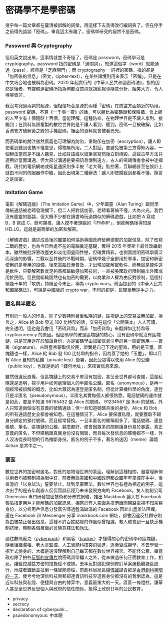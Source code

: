 # 密碼學不是學密碼

幾乎每一篇文章都在釐清被誤解的詞彙，再這樣下去我得改行編詞典了。但在停手之前得先談談「密碼」，畢竟這太有趣了，密碼學研究的居然不是密碼。

### Password 與 Cryptography

但用英文說出來，這事情就並不奇怪了，密碼是 password，密碼學可是 cryptography。password 指的密碼是「通關詞」，知道這個字（word）就能通過（pass），經典是「芝麻開門」；而 cryptography 一詞裡的密碼，指的卻是「加密後的信息」（密文，cipher-text），在某些語境則用來表示「密鑰」，只是在中文巧合地也被稱為密碼。2020 年起實行的《中華人民共和國密碼法》，指的固然是後者，有媒體連密碼所指為何都沒搞清就胡亂報導隨意分析，貽笑大方，令人啼笑皆非。

我沒考究過兩詞的起源，但相信巧合是源於兩種「密碼」在防盜方面類近的功用。password 密碼，不算《一千零一夜》的話，可以類比為密碼鎖和保險櫃，會上網的人至少有十個隨時上百個，當能理解。這種防盜，在物理世界是不讓人拿到、接觸到；在資料無限複製的數位世界則是不讓人看到、聽到，密碼一旦被破解，比如香港警方破解黃之鋒的手機密碼，裡面的資料就會被看光光。

而密碼學的關注雖然廣義也可理解為防盜，重點卻在加密（encryption），讓人即使看到聽到也搞不懂意思，得物無所用。二人對話，要避免被第三方得知內容，一個辦法當然是不讓人聽見，比如耳語或以紙筆書寫然後立刻燒毀，這些古早方法只適用於當面溝通，但大部分溝通是要把訊息傳到遠方。古人的飛鴿傳書會被中途攔截，現代的電訊網絡或衛星通訊則多半被「老大哥」監控著，互聯網甚至在設計上就由不同的伺服器作中繼，因此出現第二種辦法：讓人即使攔截到都看不懂，換言之是加密。‌

### Imitation Game‌

電影《解碼遊戲》（The Imitation Game）中，少年圖靈（Alan Turing）跟同學傳紙通話被老師發現攔下，但二人把對話加密，老師看著搞不懂，大為火光。我們沒有圖靈的腦袋，但大概不少都在讀書時玩過類似的解碼遊戲，比如把 A 寫成 B，B 寫成 C，餘可類推，讓人摸不著頭腦的「IFMMP」，倒推解碼後得知是 HELLO。這就是最簡單的加密和解密。

《解碼遊戲》講述成長後的圖靈如何協助英國政府破解德軍的加密信息，除了改寫二戰的歷史，也為今日無處不在的電腦奠定基礎，奪得 2015 年奧斯卡最佳改編劇本，雖然被批評篡改歷史和淡化圖靈同性戀，但確實精彩，也側面說明密碼學廣泛而深遠的影響。二戰以至其後的冷戰時期，密碼學幾乎全部用於軍事，加密和解密使用的是專用的設備，後來電腦日漸普及，才出現加密解密軟件，而無論是硬件還是軟件，只要解密難度足夠高都屬敏感加密技術，一直被美國政府限制輸出外國或用於民間，但民間組織固然也有加密的需要，以商業和人權為由反對限制，這個持續幾十年的「攻防」持續至今未止，稱為 crypto wars。前面提到的《中華人民共和國密碼法》，可說是中國版的 crypto war，不同的卻是，民間毫無還手之力。

### 匿名與半匿名

有別於一般人的印象，除了少數特別著重私隱的鏈，區塊鏈上的交易並無加密，換言之，Alice 給 Bob 發送 100 比特幣的話，交易在這份「公開賬本」人人可讀，完全透明，這也是我會用「密碼貨幣」而非「加密貨幣」來翻譯如比特幣等 cryptocurrency 的原因。但密碼學的確是區塊鏈的核心，沒有密碼學就沒有區塊鏈，只是其用途在於驗證身份，亦是密碼學由加密信息引申的另一關鍵應用——簽署（signature）。古時皇帝要取信於民，證實是自己下達的聖旨，用的是玉璽。區塊鏈也一樣，Alice 給 Bob 發 100 比特幣的指令，因為蓋了她的「玉璽」，即以只有 Alice 自知的私鑰（private key）簽署，因此公眾得以使用 Alice 的公鑰（public key），也就是她的「錢包地址」，來核實信息來源。

雖然很違反直覺，但區塊鏈上的交易不單沒有加密，甚至全世界都可查閱，這是私隱還是透明，視乎用戶如何處理個人的半匿名公鑰。匿名（anonymous），是再一個經常被誤解的概念，比如大眾認為連登是匿名制，但從計算機科學的角度，連登只是半匿名（pseudonymous）。半匿名其實每個人都很熟悉，電話號碼的運作就是如此，要是不知道 98765432 是 Alice 的號碼， 91234567 是 Bob 的號碼，外人只知道兩個沒有意義的號碼通話；但一旦知道號碼背後的身份，Alice 和 Bob 的所有通話歷史全都會被知悉。在這種情況下，Alice 要保護私隱，就要獲取不跟身分綁定的預付號碼，而且經常替換。一旦半匿名的暱稱用多了，電話號碼、連登帳號、筆名、區塊鏈的公鑰，甚麼都好，便會因眾多的關聯讓身份易於暴露。真正意義的匿名，不但暱稱跟真實身份沒有關聯，而且每次發信息的暱稱都不一樣，外人沒法從長時間的行為推斷身份。匿名的例子不多，著名的迷因（meme）論壇 4chan 是其中之一。

### 蒙面

數位世界的加密和匿名，對應的是物理世界的蒙面。理解到這種相關，自當理解何以兩者均被體制視為眼中釘，前者無論美國和中國政府都企圖牢牢掌控在手中，後者港府「以身試法」誓要禁止。談到反蒙面法，數位世界也有極為相近的例子，這次出手的是去年創辦人侃侃而談私隱乃未來發展方向的 Facebook。友人初創公司 Dimension 專門研發加密技術和分佈式網絡，推出 Maskbook 讓人在 Facebook 張貼指定用戶才能解碼的加密訊息，相當於有人蒙面乘搭港鐵而閉路電視不知乘客身份，以分析用戶信息分發廣告賺過盤滿缽滿的 Facebook 因此出盡辦法阻欄，連在 Facebook 和 Messenger 分享 maskbook.com 網址，都會因違反社群守則為由被禁止發出信息，這種不許百姓點燈的作風似曾相識，教人體會到一旦缺乏機制抗衡，體制各個層面必會隨意釋法和執法。‌

過往數碼龐克（[cyberpunk](https://en.wikipedia.org/wiki/Cyberpunk)）和黑客（[hacker](https://en.wikipedia.org/wiki/Hacker)）才懂得關心的密碼學和區塊鏈，隨著組織濫權、老大哥監控、人工智能科技突飛猛進，逐漸變成顯學，不去學習一招半式傍身的，大概是還沒理解到自己每天都在數位世界裸奔。不能怪公眾，畢竟政府除了拍些[反智的宣傳片](https://www.youtube.com/watch?v=lIBAfQSnlLE)說密碼貨幣騙人之外，從未做過任何正面教育工作，相反，讓監控越益方便的措施從不或缺。去年反對逃犯條例修訂草案運動觀塘區遊行，示威者鋸斷並拉倒一條智能燈柱，前創科局局長[楊偉雄](https://zh-yue.wikipedia.org/wiki/%E6%A5%8A%E5%81%89%E9%9B%84)讉責那是[香港創科黑暗的一天](https://lihkg.com/thread/1507985/page/1)。傻兮兮地深信科技興邦卻連資訊科技界選民身份都沒有的我倒認為，這是近年科技與私隱、便捷與自由的博弈中，意義最重大的一天。區區一條燈柱，讓華人甚至全世界反思個人與政府的信任關係，抵得上政府廿年的公民教育 。  
  


* privacy
* secrecy
* declaration of cyberpunk...
* psuedonomyous: 中本聰



